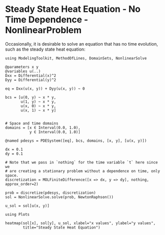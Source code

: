 # Steady State Heat Equation - No Time Dependence - NonlinearProblem

Occasionally, it is desirable to solve an equation that has no time evolution, such as the steady state heat equation:

```
using ModelingToolkit, MethodOfLines, DomainSets, NonlinearSolve

@parameters x y
@variables u(..)
Dxx = Differential(x)^2
Dyy = Differential(y)^2

eq = Dxx(u(x, y)) + Dyy(u(x, y)) ~ 0

bcs = [u(0, y) ~ x * y,
       u(1, y) ~ x * y,
       u(x, 0) ~ x * y,
       u(x, 1) ~ x * y]


# Space and time domains
domains = [x ∈ Interval(0.0, 1.0),
           y ∈ Interval(0.0, 1.0)]

@named pdesys = PDESystem([eq], bcs, domains, [x, y], [u(x, y)])

dx = 0.1
dy = 0.1

# Note that we pass in `nothing` for the time variable `t` here since we
# are creating a stationary problem without a dependence on time, only space.
discretization = MOLFiniteDifference([x => dx, y => dy], nothing, approx_order=2)

prob = discretize(pdesys, discretization)
sol = NonlinearSolve.solve(prob, NewtonRaphson())

u_sol = sol[u(x, y)]

using Plots

heatmap(sol[x], sol[y], u_sol, xlabel="x values", ylabel="y values",
        title="Steady State Heat Equation")
```
